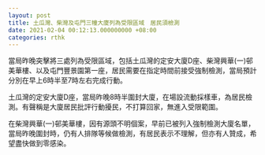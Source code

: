 ```yaml
---
layout: post
title: 土瓜灣、柴灣及屯門三幢大廈列為受限區域　居民須檢測
date: 2021-02-04 00:12:13.000000000 +08:00
categories: rthk
---
```


當局昨晚突擊將三處列為受限區域，包括土瓜灣的定安大廈D座、柴灣興華(一)邨美華樓、以及屯門豐景園第一座，居民需要在指定時間前接受強制檢測，當局預計分別在早上6時半至7時左右完成行動。

土瓜灣的定安大廈D座，當局昨晚8時半圍封大廈，在場設流動採樣車，為居民檢測。有聲稱是大廈居民批評行動擾民，不打算回家，無進入受限範圍。

在柴灣興華(一)邨美華樓，因有源頭不明個案，早前已被列入強制檢測大廈名單，當局昨晚圍封時，仍有人排隊等候做檢測，有居民表示不理解，但亦有人贊成，希望盡快做到零感染。
